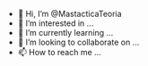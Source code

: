 - 👋 Hi, I’m @MastacticaTeoria
- 👀 I’m interested in ...
- 🌱 I’m currently learning ...
- 💞️ I’m looking to collaborate on ...
- 📫 How to reach me ...

<!---
MastacticaTeoria/MastacticaTeoria is a ✨ special ✨ repository because its `README.md` (this file) appears on your GitHub profile.
You can click the Preview link to take a look at your changes.
--->
